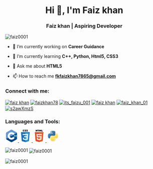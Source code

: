 <h1 align="center">Hi 👋, I'm Faiz khan</h1>
<h3 align="center">Faiz khan | Aspiring Developer</h3>

<p align="left"> <img src="https://komarev.com/ghpvc/?username=faiz0001&label=Profile%20views&color=0e75b6&style=flat" alt="faiz0001" /> </p>

- 🔭 I’m currently working on **Career Guidance**

- 🌱 I’m currently learning **C++, Python, Html5, CSS3**

- 💬 Ask me about **HTML5**

- 📫 How to reach me **fkfaizkhan7865@gmail.com**

<h3 align="left">Connect with me:</h3>
<p align="left">
<a href="https://linkedin.com/in/faiz khan" target="blank"><img align="center" src="https://raw.githubusercontent.com/rahuldkjain/github-profile-readme-generator/master/src/images/icons/Social/linked-in-alt.svg" alt="faiz khan" height="30" width="40" /></a>
<a href="https://kaggle.com/faizkhan78" target="blank"><img align="center" src="https://raw.githubusercontent.com/rahuldkjain/github-profile-readme-generator/master/src/images/icons/Social/kaggle.svg" alt="faizkhan78" height="30" width="40" /></a>
<a href="https://instagram.com/its_faizu_001" target="blank"><img align="center" src="https://raw.githubusercontent.com/rahuldkjain/github-profile-readme-generator/master/src/images/icons/Social/instagram.svg" alt="its_faizu_001" height="30" width="40" /></a>
<a href="https://www.codechef.com/users/faiz khan" target="blank"><img align="center" src="https://cdn.jsdelivr.net/npm/simple-icons@3.1.0/icons/codechef.svg" alt="faiz khan" height="30" width="40" /></a>
<a href="https://www.leetcode.com/faiz_khan_01" target="blank"><img align="center" src="https://raw.githubusercontent.com/rahuldkjain/github-profile-readme-generator/master/src/images/icons/Social/leet-code.svg" alt="faiz_khan_01" height="30" width="40" /></a>
<a href="https://discord.gg/s2awXmzS" target="blank"><img align="center" src="https://raw.githubusercontent.com/rahuldkjain/github-profile-readme-generator/master/src/images/icons/Social/discord.svg" alt="s2awXmzS" height="30" width="40" /></a>
</p>

<h3 align="left">Languages and Tools:</h3>
<p align="left"> <a href="https://www.w3schools.com/cpp/" target="_blank" rel="noreferrer"> <img src="https://raw.githubusercontent.com/devicons/devicon/master/icons/cplusplus/cplusplus-original.svg" alt="cplusplus" width="40" height="40"/> </a> <a href="https://www.w3schools.com/css/" target="_blank" rel="noreferrer"> <img src="https://raw.githubusercontent.com/devicons/devicon/master/icons/css3/css3-original-wordmark.svg" alt="css3" width="40" height="40"/> </a> <a href="https://www.w3.org/html/" target="_blank" rel="noreferrer"> <img src="https://raw.githubusercontent.com/devicons/devicon/master/icons/html5/html5-original-wordmark.svg" alt="html5" width="40" height="40"/> </a> <a href="https://www.python.org" target="_blank" rel="noreferrer"> <img src="https://raw.githubusercontent.com/devicons/devicon/master/icons/python/python-original.svg" alt="python" width="40" height="40"/> </a> </p>

<p><img align="left" src="https://github-readme-stats.vercel.app/api/top-langs?username=faiz0001&show_icons=true&locale=en&layout=compact" alt="faiz0001" /></p>

<p>&nbsp;<img align="center" src="https://github-readme-stats.vercel.app/api?username=faiz0001&show_icons=true&locale=en" alt="faiz0001" /></p>

<p><img align="center" src="https://github-readme-streak-stats.herokuapp.com/?user=faiz0001&" alt="faiz0001" /></p>
